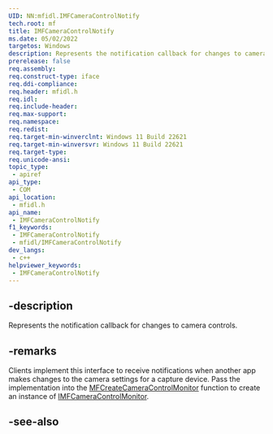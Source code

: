 ```yaml
---
UID: NN:mfidl.IMFCameraControlNotify
tech.root: mf
title: IMFCameraControlNotify
ms.date: 05/02/2022
targetos: Windows
description: Represents the notification callback for changes to camera controls. 
prerelease: false
req.assembly: 
req.construct-type: iface
req.ddi-compliance: 
req.header: mfidl.h
req.idl: 
req.include-header: 
req.max-support: 
req.namespace: 
req.redist: 
req.target-min-winverclnt: Windows 11 Build 22621
req.target-min-winversvr: Windows 11 Build 22621
req.target-type: 
req.unicode-ansi: 
topic_type:
 - apiref
api_type:
 - COM
api_location:
 - mfidl.h
api_name:
 - IMFCameraControlNotify
f1_keywords:
 - IMFCameraControlNotify
 - mfidl/IMFCameraControlNotify
dev_langs:
 - c++
helpviewer_keywords:
 - IMFCameraControlNotify
---
```


## -description

Represents the notification callback for changes to camera controls. 

## -remarks

Clients implement this interface to receive notifications when another app makes changes to the camera settings for a capture device. Pass the implementation into the [MFCreateCameraControlMonitor](nf-mfidl-mfcreatecameracontrolmonitor.md) function to create an instance of [IMFCameraControlMonitor](nn-mfidl-imfcameracontrolmonitor.md).


## -see-also

